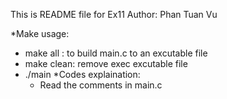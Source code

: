This is README file for Ex11
Author: Phan Tuan Vu

*Make usage:
- make all : to build main.c to an excutable file
- make clean: remove exec excutable file 
- ./main 
*Codes explaination:
  - Read the comments in main.c
